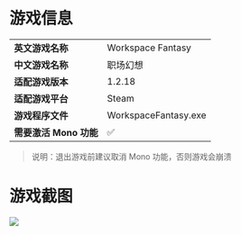 # 游戏信息

|                        |                      |
| ---------------------- | -------------------- |
| **英文游戏名称**       | Workspace Fantasy    |
| **中文游戏名称**       | 职场幻想             |
| **适配游戏版本**       | 1.2.18               |
| **适配游戏平台**       | Steam                |
| **游戏程序文件**       | WorkspaceFantasy.exe |
| **需要激活 Mono 功能** | ✅                    |

> 说明：退出游戏前建议取消 Mono 功能，否则游戏会崩溃



# 游戏截图

![](https://shared.fastly.steamstatic.com/store_item_assets/steam/apps/2544720/header_schinese.jpg)
